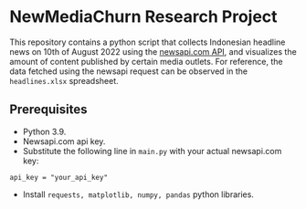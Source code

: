 # NewMediaChurn Research Project

This repository contains a python script that collects Indonesian headline news on 10th of August 2022 using the
[newsapi.com API](https://newsapi.org/), and visualizes the amount of content published by certain media outlets.
For reference, the data fetched using the newsapi request can be observed in the `headlines.xlsx` spreadsheet.

## Prerequisites
- Python 3.9.
- Newsapi.com api key.
- Substitute the following line in `main.py` with your actual newsapi.com key:
```
api_key = "your_api_key"
```
- Install `requests, matplotlib, numpy, pandas` python libraries.